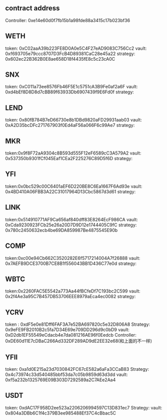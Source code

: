 ## contract address

Controller: 0xe14e60d0f7fb15b1a98fde88a3415c17b023bf36

## WETH

token: 0xC02aaA39b223FE8D0A0e5C4F27eAD9083C756Cc2
vault: 0xf693705e79ccc8707D3FcB4D89381CaC28e45a22
strategy: 0x602ec22B362B0E8ae658D18f4435fE8c5c23cA0C

## SNX

token: 0xC011a73ee8576Fb46F5E1c5751cA3B9Fe0af2a6F
vault: 0xd4bEf8D8D8d7cBB89f63933Db6907439f9E6Fd0f
strategy:

## LEND

token: 0x80fB784B7eD66730e8b1DBd9820aFD29931aab03
vault: 0xA2D35bcDFc271767903f0Ed4aF56a066F6c99Ae7
strategy:

## MKR 

token:0x9f8F72aA9304c8B593d555F12eF6589cC3A579A2
vault: 0x537350b9301fCf045Eaf1CEa2F225276C89D5f6D
strategy:

## YFI

token:0x0bc529c00C6401aEF6D220BE8C6Ea1667F6Ad93e
vault: 0x4BD410A06FBB3A22C31017964D13Cbc5867d3d61
strategy:

## LINK

token:0x514910771AF9Ca656af840dff83E8264EcF986CA
vault: 0xCda9230923FCb25e26a20D7D9D12e1744405C9fC
strategy: 0x780c2450632ecb4be69DA859987Be4875545E90b

## COMP

token:0xc00e94Cb662C3520282E6f5717214004A7f26888
vault: 0x7AEFB9DCE3700B7CE8B1f556043BB1D436C77e0d
strategy:

## WBTC

token:0x2260FAC5E5542a773Aa44fBCfeDf7C193bc2C599
vault: 0x2f4Ae3a95C7B457DB53706EEE8979aEca4ec0082
strategy:



## YCRV

token : 0xdF5e0e81Dff6FAF3A7e52BA697820c5e32D806A8
Strategy: 0x9eFE9FB2010B2c5fa7D34E69e709DD296d9c0bD9
vault:  0xD2db1EF55549eCdacb4e7da081216AE96f0Eedcb
Controller: 0xDE60d11E7cDBaC266Ad332DF289AD9dE2EE32e68(和上面的不一样)

## YFII

token: 0xa1d0E215a23d7030842FC67cE582a6aFa3CCaB83
Strategy: 0x4c73974c33d540485bbf53da7c05b9859d63d3dd
vault: 0xf5a232b1325769E09B303D7292589a2C7AEe2Aa4


## USDT

token: 0xdAC17F958D2ee523a2206206994597C13D831ec7
Strategy:
vault: 0x804a3DBb6C1f4c379B3ee985488Ef37C4cBbac5C